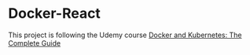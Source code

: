 # Docker-React

This project is following the Udemy course [Docker and Kubernetes: The Complete Guide](https://www.udemy.com/course/docker-and-kubernetes-the-complete-guide/learn/lecture/11437124#content)
